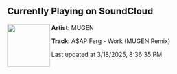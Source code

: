 ## Currently Playing on SoundCloud

[<img align="left" width="100" src="https://i1.sndcdn.com/artworks-ok15sX907kEj4EKC-oncXsg-t500x500.png">](https://soundcloud.com/mugensound/aap-ferg-work-mugen-remix)

**Artist**: MUGEN 

**Track**: A$AP Ferg - Work (MUGEN Remix)

Last updated at 3/18/2025, 8:36:35 PM
